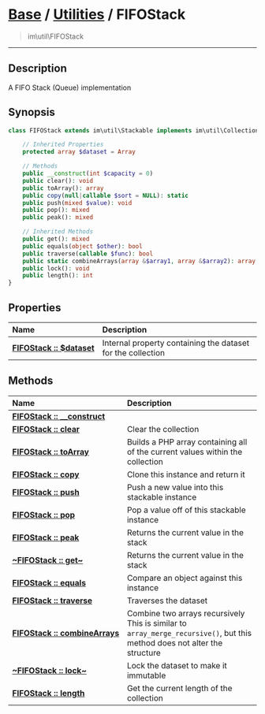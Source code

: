 # [Base](base.md) / [Utilities](util.md) / FIFOStack
 > im\util\FIFOStack
____

## Description
A FIFO Stack (Queue) implementation

## Synopsis
```php
class FIFOStack extends im\util\Stackable implements im\util\Collection, Traversable, IteratorAggregate {

    // Inherited Properties
    protected array $dataset = Array

    // Methods
    public __construct(int $capacity = 0)
    public clear(): void
    public toArray(): array
    public copy(null|callable $sort = NULL): static
    public push(mixed $value): void
    public pop(): mixed
    public peak(): mixed

    // Inherited Methods
    public get(): mixed
    public equals(object $other): bool
    public traverse(callable $func): bool
    public static combineArrays(array &$array1, array &$array2): array
    public lock(): void
    public length(): int
}
```

## Properties
| Name | Description |
| :--- | :---------- |
| [__FIFOStack&nbsp;::&nbsp;$dataset__](util-FIFOStack-var_dataset.md) | Internal property containing the dataset for the collection |

## Methods
| Name | Description |
| :--- | :---------- |
| [__FIFOStack&nbsp;::&nbsp;\_\_construct__](util-FIFOStack-__construct.md) |  |
| [__FIFOStack&nbsp;::&nbsp;clear__](util-FIFOStack-clear.md) | Clear the collection |
| [__FIFOStack&nbsp;::&nbsp;toArray__](util-FIFOStack-toArray.md) | Builds a PHP array containing all of the current values within the collection |
| [__FIFOStack&nbsp;::&nbsp;copy__](util-FIFOStack-copy.md) | Clone this instance and return it |
| [__FIFOStack&nbsp;::&nbsp;push__](util-FIFOStack-push.md) | Push a new value into this stackable instance |
| [__FIFOStack&nbsp;::&nbsp;pop__](util-FIFOStack-pop.md) | Pop a value off of this stackable instance |
| [__FIFOStack&nbsp;::&nbsp;peak__](util-FIFOStack-peak.md) | Returns the current value in the stack |
| [__~FIFOStack&nbsp;::&nbsp;get~__](util-FIFOStack-get.md) | Returns the current value in the stack |
| [__FIFOStack&nbsp;::&nbsp;equals__](util-FIFOStack-equals.md) | Compare an object against this instance |
| [__FIFOStack&nbsp;::&nbsp;traverse__](util-FIFOStack-traverse.md) | Traverses the dataset |
| [__FIFOStack&nbsp;::&nbsp;combineArrays__](util-FIFOStack-combineArrays.md) | Combine two arrays recursively  This is similar to `array_merge_recursive()`, but this method does not alter the structure |
| [__~FIFOStack&nbsp;::&nbsp;lock~__](util-FIFOStack-lock.md) | Lock the dataset to make it immutable |
| [__FIFOStack&nbsp;::&nbsp;length__](util-FIFOStack-length.md) | Get the current length of the collection |
